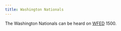 ```yaml
---
title: Washington Nationals
---
```

The Washington Nationals can be heard on [WFED] 1500.

[WFED]:/radio/am-broadcast/wfed/
